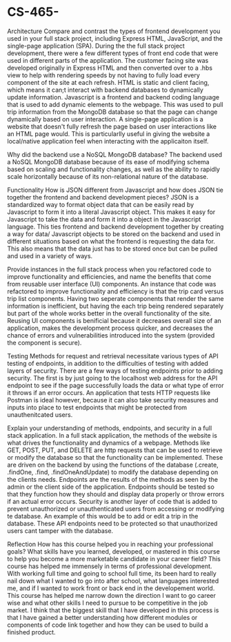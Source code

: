 # CS-465-
Architecture
Compare and contrast the types of frontend development you used in your full stack project, including Express HTML, JavaScript, and the single-page application (SPA).
During the the full stack project development, there were a few different types of front end code that were used in different parts of the application. The customer facing site was developed originally in Express HTML and then converted over to a .hbs view to help with rendering speeds by not having to fully load every component of the site at each refresh. HTML is static and client facing, which means it can;t interact with backend databases to dynamically update information. Javascript is a frontend and backend coding language that is used to add dynamic elements to the webpage. This was used to pull trip information from the MongoDB database so that the page can change dynamically based on user interaction. A single-page application is a website that doesn't fully refresh the page based on user interactions like an HTML page would. This is particularlly useful in giving the website a local/native application feel when interacting with the applicaiton itself.

Why did the backend use a NoSQL MongoDB database?
The backend used a NoSQL MongoDB database because of its ease of modifying schema based on scaling and functionality changes, as well as the ability to rapidly scale horizontally because of its non-relational nature of the database.

Functionality
How is JSON different from Javascript and how does JSON tie together the frontend and backend development pieces?
JSON is a standardized way to format object data that can be easily read by Javascript to form it into a literal Javascript object. This makes it easy for Javascript to take the data and form it into a object in the Javascript language. This ties frontend and backend development together by creating a way for data/ Javascript objects to be stored on the backend and used in different situations based on what the frontend is requesting the data for. This also means that the data just has to be stored once but can be pulled and used in a variety of ways.

Provide instances in the full stack process when you refactored code to improve functionality and efficiencies, and name the benefits that come from reusable user interface (UI) components.
An instance that code was refactored to improve functionality and efficiency is that the trip card versus trip list components. Having two seperate components that render the same information is inefficient, but having the each trip being rendered separately but part of the whole works better in the overall functionality of the site. Reusing UI components is benificial because it decreases overall size of an application, makes the development process quicker, and decreases the chance of errors and vulnerabilities introduced into the system (provided the component is secure).

Testing
Methods for request and retrieval necessitate various types of API testing of endpoints, in addition to the difficulties of testing with added layers of security.
There are a few ways of testing endpoints prior to adding security. The first is by just going to the localhost web address for the API endpoint to see if the page successfully loads the data or what type of error it throws if an error occurs. An application that tests HTTP requests like Postman is ideal however, because it can also take security measures and inputs into place to test endpoints that might be protected from unauthenitcated users.

Explain your understanding of methods, endpoints, and security in a full stack application.
In a full stack application, the methods of the website is what drives the functionality and dynamics of a webpage. Methods like GET, POST, PUT, and DELETE are http requests that can be used to retrieve or modify the database so that the functionality can be implemented. These are driven on the backend by using the functions of the database (.create, .findOne, .find, .findOneAndUpdate) to modify the database depending on the clients needs. Endpoints are the results of the methods as seen by the admin or the client side of the application. Endpoints should be tested so that they function how they should and display data properly or throw errors if an actual error occurs. Security is another layer of code that is added to prevent unauthorized or unauthenticated users from accessing or modifying te database. An example of this would be to add or edit a trip in the database. These API endpoints need to be protected so that unauthorized users cant tamper with the database.

Reflection
How has this course helped you in reaching your professional goals? What skills have you learned, developed, or mastered in this course to help you become a more marketable candidate in your career field?
This course has helped me immensely in terms of professional development. With working full time and going to school full time, its been hard to really nail down what I wanted to go into after school, what languages interested me, and if I wanted to work front or back end in the developement world. This course has helped me narrow down the direction I want to go career wise and what other skills I need to pursue to be competitive in the job market. I think that the biggest skill that I have developed in this process is that I have gained a better understanding how different modules or components of code link together and how they can be used to build a finished product.
